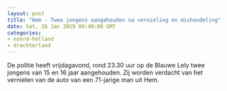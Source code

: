 ```yaml
---
layout: post
title: "Hem - Twee jongens aangehouden na vernieling en mishandeling"
date: Sat, 26 Jan 2019 09:49:00 GMT
categories: 
- noord-holland 
- drechterland 
---
```


De politie heeft vrijdagavond, rond 23.30 uur op de Blauwe Lely twee jongens van 15 en 16 jaar aangehouden. Zij worden verdacht van het vernielen van de auto van een 71-jarige man uit Hem.
